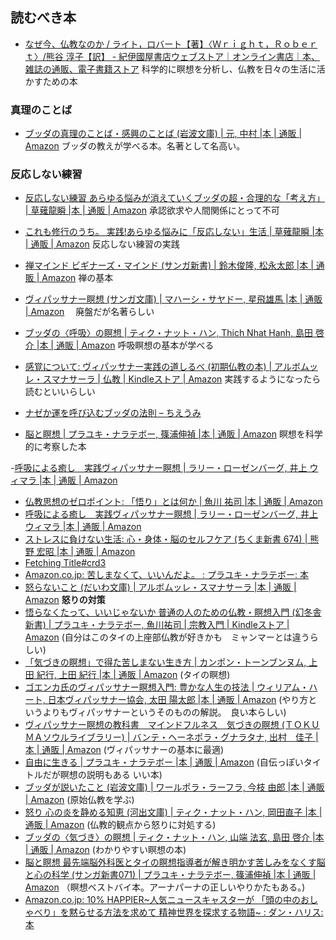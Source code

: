 ## 読むべき本
- [なぜ今、仏教なのか / ライト，ロバート【著】〈Ｗｒｉｇｈｔ，Ｒｏｂｅｒｔ〉/熊谷 淳子【訳】 - 紀伊國屋書店ウェブストア｜オンライン書店｜本、雑誌の通販、電子書籍ストア](https://www.kinokuniya.co.jp/f/dsg-01-9784152097866)
科学的に瞑想を分析し、仏教を日々の生活に活かすための本
### 真理のことば
- [ブッダの真理のことば・感興のことば (岩波文庫) | 元, 中村 |本 | 通販 | Amazon](https://www.amazon.co.jp/%E3%83%96%E3%83%83%E3%83%80%E3%81%AE%E7%9C%9F%E7%90%86%E3%81%AE%E3%81%93%E3%81%A8%E3%81%B0%E3%83%BB%E6%84%9F%E8%88%88%E3%81%AE%E3%81%93%E3%81%A8%E3%81%B0-%E5%B2%A9%E6%B3%A2%E6%96%87%E5%BA%AB-%E4%B8%AD%E6%9D%91-%E5%85%83/dp/4003330218)
ブッダの教えが学べる本。名著として名高い。
### 反応しない練習
- [反応しない練習 あらゆる悩みが消えていくブッダの超・合理的な「考え方」 | 草薙龍瞬 |本 | 通販 | Amazon](https://www.amazon.co.jp/o/ASIN/4041030404/toyokeizaia-22/)
承認欲求や人間関係にとって不可
- [これも修行のうち。 実践!あらゆる悩みに「反応しない」生活 | 草薙龍瞬 |本 | 通販 | Amazon](https://www.amazon.co.jp/o/ASIN/4046015381/toyokeizaia-22)
反応しない練習の実践

- [禅マインド ビギナーズ・マインド (サンガ新書) | 鈴木俊隆, 松永太郎 |本 | 通販 | Amazon](https://www.amazon.co.jp/%E7%A6%85%E3%83%9E%E3%82%A4%E3%83%B3%E3%83%89-%E3%83%93%E3%82%AE%E3%83%8A%E3%83%BC%E3%82%BA%E3%83%BB%E3%83%9E%E3%82%A4%E3%83%B3%E3%83%89-%E3%82%B5%E3%83%B3%E3%82%AC%E6%96%B0%E6%9B%B8-%E9%88%B4%E6%9C%A8%E4%BF%8A%E9%9A%86/dp/4905425166?__mk_ja_JP=%E3%82%AB%E3%82%BF%E3%82%AB%E3%83%8A&crid=2S8F3CPB1PQPQ&keywords=%E3%83%93%E3%82%AE%E3%83%8A%E3%83%BC%E3%82%BA%E3%83%9E%E3%82%A4%E3%83%B3%E3%83%89&qid=1645686254&sprefix=%E3%83%93%E3%82%AE%E3%83%8A%E3%83%BC%E3%82%BA%E3%83%9E%E3%82%A4%E3%83%B3%E3%83%89%2Caps%2C333&sr=8-1&linkCode=li3&tag=mogishin-22&linkId=43535e0738d44fd3619e279ea28a8b6a&language=ja_JP&ref_=as_li_ss_il)
	禅の基本
- [ヴィパッサナー瞑想 (サンガ文庫) | マハーシ・サヤドー, 星飛雄馬 |本 | 通販 | Amazon](https://www.amazon.co.jp/%E3%83%B4%E3%82%A3%E3%83%91%E3%83%83%E3%82%B5%E3%83%8A%E3%83%BC%E7%9E%91%E6%83%B3-%E3%82%B5%E3%83%B3%E3%82%AC%E6%96%87%E5%BA%AB-%E3%83%9E%E3%83%8F%E3%83%BC%E3%82%B7%E3%83%BB%E3%82%B5%E3%83%A4%E3%83%89%E3%83%BC/dp/4865640770)
　廃盤だが名著らしい
- [ブッダの〈呼吸〉の瞑想 | ティク・ナット・ハン, Thich Nhat Hanh, 島田 啓介 |本 | 通販 | Amazon](https://www.amazon.co.jp/%E3%83%96%E3%83%83%E3%83%80%E3%81%AE%E3%80%88%E5%91%BC%E5%90%B8%E3%80%89%E3%81%AE%E7%9E%91%E6%83%B3-%E3%83%86%E3%82%A3%E3%82%AF%E3%83%BB%E3%83%8A%E3%83%83%E3%83%88%E3%83%BB%E3%83%8F%E3%83%B3/dp/4787712829)
 呼吸瞑想の基本が学べる
- [感覚について: ヴィパッサナー実践の道しるべ (初期仏教の本) | アルボムッレ・スマナサーラ | 仏教 | Kindleストア | Amazon](https://www.amazon.co.jp/%E6%84%9F%E8%A6%9A%E3%81%AB%E3%81%A4%E3%81%84%E3%81%A6-%E3%83%B4%E3%82%A3%E3%83%91%E3%83%83%E3%82%B5%E3%83%8A%E3%83%BC%E5%AE%9F%E8%B7%B5%E3%81%AE%E9%81%93%E3%81%97%E3%82%8B%E3%81%B9-%E5%88%9D%E6%9C%9F%E4%BB%8F%E6%95%99%E3%81%AE%E6%9C%AC-%E3%82%A2%E3%83%AB%E3%83%9C%E3%83%A0%E3%83%83%E3%83%AC%E3%83%BB%E3%82%B9%E3%83%9E%E3%83%8A%E3%82%B5%E3%83%BC%E3%83%A9-ebook/dp/B013GS0FKC?__mk_ja_JP=%E3%82%AB%E3%82%BF%E3%82%AB%E3%83%8A&crid=2FGT2BAD23770&keywords=%E3%83%B4%E3%82%A3%E3%83%91%E3%83%83%E3%82%B5%E3%83%8A%E3%83%BC%E7%9E%91%E6%83%B3&qid=1645685640&s=digital-text&sprefix=%E3%82%94%E3%81%83%2Cdigital-text%2C515&sr=1-3&linkCode=li3&tag=mogishin-22&linkId=e63452e42fd07cbf05e7730ea0c6be14&language=ja_JP&ref_=as_li_ss_il)
実践するようになったら読むといいらしい
- [ナゼか運を呼び込むブッダの法則 – ちえうみ](https://chieumi.com/products/ks0086)

- [脳と瞑想 | プラユキ・ナラテボー, 篠浦伸禎 |本 | 通販 | Amazon](https://www.amazon.co.jp/exec/obidos/ASIN/4905425514/ref=nosim?tag=maftracking142669-22&linkCode=ure&creative=6339)
瞑想を科学的に考察した本

-[呼吸による癒し　実践ヴィパッサナー瞑想 | ラリー・ローゼンバーグ, 井上 ウィマラ |本 | 通販 | Amazon](https://www.amazon.co.jp/exec/obidos/ASIN/4393364066/ref=nosim?tag=maftracking142669-22&linkCode=ure&creative=6339)
- [仏教思想のゼロポイント: 「悟り」とは何か | 魚川 祐司 |本 | 通販 | Amazon](https://www.amazon.co.jp/exec/obidos/ASIN/4103391715/ref=nosim?tag=maftracking142669-22&linkCode=ure&creative=6339)
- [呼吸による癒し　実践ヴィパッサナー瞑想 | ラリー・ローゼンバーグ, 井上 ウィマラ |本 | 通販 | Amazon](https://www.amazon.co.jp/exec/obidos/ASIN/4393364066/ref=nosim?tag=maftracking142669-22&linkCode=ure&creative=6339)
- [ストレスに負けない生活: 心・身体・脳のセルフケア (ちくま新書 674) | 熊野 宏昭 |本 | 通販 | Amazon](https://www.amazon.co.jp/exec/obidos/ASIN/4480063765/ref=nosim?tag=maftracking142669-22&linkCode=ure&creative=6339)
- [Fetching Title#crd3](https://www.amazon.co.jp/%E7%84%A1%EF%BC%88%E6%9C%80%E9%AB%98%E3%81%AE%E7%8A%B6%E6%85%8B%EF%BC%89-%E9%88%B4%E6%9C%A8%E7%A5%90-ebook/dp/B099DDJSL9?keywords=%E7%84%A1%EF%BC%88%E6%9C%80%E9%AB%98%E3%81%AE%E7%8A%B6%E6%85%8B%EF%BC%89&qid=1660353860&sr=8-1&linkCode=sl1&tag=yuchrszk-22&linkId=491025b34c1ec2e9386bd1e0acd3e540&language=ja_JP&ref_=as_li_ss_tl)
- [Amazon.co.jp: 苦しまなくて、いいんだよ。 : プラユキ・ナラテボー: 本](https://www.amazon.co.jp/%E8%8B%A6%E3%81%97%E3%81%BE%E3%81%AA%E3%81%8F%E3%81%A6%E3%80%81%E3%81%84%E3%81%84%E3%82%93%E3%81%A0%E3%82%88%E3%80%82-%E3%83%97%E3%83%A9%E3%83%A6%E3%82%AD%E3%83%BB%E3%83%8A%E3%83%A9%E3%83%86%E3%83%9C%E3%83%BC/dp/4569796281)
- [怒らないこと (だいわ文庫) | アルボムッレ・スマナサーラ |本 | 通販 | Amazon](https://www.amazon.co.jp/%E6%80%92%E3%82%89%E3%81%AA%E3%81%84%E3%81%93%E3%81%A8-%E3%81%A0%E3%81%84%E3%82%8F%E6%96%87%E5%BA%AB-B-176-5-%E3%82%A2%E3%83%AB%E3%83%9C%E3%83%A0%E3%83%83%E3%83%AC%E3%83%BB%E3%82%B9%E3%83%9E%E3%83%8A%E3%82%B5%E3%83%BC%E3%83%A9/dp/4479308725)
**怒りの対策**
- [悟らなくたって、いいじゃないか 普通の人のための仏教・瞑想入門 (幻冬舎新書) | プラユキ・ナラテボー, 魚川祐司 | 宗教入門 | Kindleストア | Amazon](https://www.amazon.co.jp/gp/product/B01M2WVZF5/ref=as_li_tl?ie=UTF8&tag=courrier_pc-22&camp=247&creative=1211&linkCode=as2&creativeASIN=B01M2WVZF5&linkId=5434571b80bf04dfdc9811d9a1b4855c)
(自分はこのタイの上座部仏教が好きかも　ミャンマーとは違うらしい)
- [「気づきの瞑想」で得た苦しまない生き方 | カンポン・トーンブンヌム, 上田 紀行, 上田 紀行 |本 | 通販 | Amazon](https://www.amazon.co.jp/%E3%80%8C%E6%B0%97%E3%81%A5%E3%81%8D%E3%81%AE%E7%9E%91%E6%83%B3%E3%80%8D%E3%81%A7%E5%BE%97%E3%81%9F%E8%8B%A6%E3%81%97%E3%81%BE%E3%81%AA%E3%81%84%E7%94%9F%E3%81%8D%E6%96%B9-%E3%82%AB%E3%83%B3%E3%83%9D%E3%83%B3%E3%83%BB%E3%83%88%E3%83%BC%E3%83%B3%E3%83%96%E3%83%B3%E3%83%8C%E3%83%A0/dp/4333023041)
(タイの瞑想)
- [ゴエンカ氏のヴィパッサナー瞑想入門: 豊かな人生の技法 | ウィリアム・ハート, 日本ヴィパッサナー協会, 太田 陽太郎 |本 | 通販 | Amazon](https://www.amazon.co.jp/%E3%82%B4%E3%82%A8%E3%83%B3%E3%82%AB%E6%B0%8F%E3%81%AE%E3%83%B4%E3%82%A3%E3%83%91%E3%83%83%E3%82%B5%E3%83%8A%E3%83%BC%E7%9E%91%E6%83%B3%E5%85%A5%E9%96%80%E2%80%95%E8%B1%8A%E3%81%8B%E3%81%AA%E4%BA%BA%E7%94%9F%E3%81%AE%E6%8A%80%E6%B3%95-%E3%82%A6%E3%82%A3%E3%83%AA%E3%82%A2%E3%83%A0%E3%83%BB%E3%83%8F%E3%83%BC%E3%83%88/dp/439313284X)
(やり方というよりもヴィパッサナーというそのものの解説。　良い本らしい)
- [ヴィパッサナー瞑想の教科書　マインドフルネス　気づきの瞑想 (ＴＯＫＵＭＡソウルライブラリー) | バンテ・ヘーネポラ・グナラタナ, 出村　佳子 |本 | 通販 | Amazon](https://www.amazon.co.jp/%E3%83%B4%E3%82%A3%E3%83%91%E3%83%83%E3%82%B5%E3%83%8A%E3%83%BC%E7%9E%91%E6%83%B3%E3%81%AE%E6%95%99%E7%A7%91%E6%9B%B8-%E3%83%9E%E3%82%A4%E3%83%B3%E3%83%89%E3%83%95%E3%83%AB%E3%83%8D%E3%82%B9-%E6%B0%97%E3%81%A5%E3%81%8D%E3%81%AE%E7%9E%91%E6%83%B3-%EF%BC%B4%EF%BC%AF%EF%BC%AB%EF%BC%B5%EF%BC%AD%EF%BC%A1%E3%82%BD%E3%82%A6%E3%83%AB%E3%83%A9%E3%82%A4%E3%83%96%E3%83%A9%E3%83%AA%E3%83%BC-%E3%83%90%E3%83%B3%E3%83%86%E3%83%BB%E3%83%98%E3%83%BC%E3%83%8D%E3%83%9D%E3%83%A9%E3%83%BB%E3%82%B0%E3%83%8A%E3%83%A9%E3%82%BF%E3%83%8A/dp/4198656398/ref=sr_1_1?__mk_ja_JP=%E3%82%AB%E3%82%BF%E3%82%AB%E3%83%8A&crid=2WPZZWRWPRX3Y&dib=eyJ2IjoiMSJ9.R9gbXq9Rk98crtlyaV_YK60aOvKiuMgwm46e5uI3a41JsP_X6RoEmaroaZnFf8TR8xC_pyNYxa1nOSQm3ws5NgUMGCwIJFpNyglR6uRBSluCGewnf8aL1OKKcqnmVPJ1Vl-j0TvoN5jX4_bcnavLz8u1QlIGvdF7h6Yej4twOjtXgRPC1-i3uvScIozuUOfZpF6TNUgi3SEkGTY7Alo0tYL-ir0g9Bmvr19sNBdNRo0.apZyYbHx76OC0NqqVdQV8dg9ewi3G0vqkWCGpK3XZ9U&dib_tag=se&keywords=%E3%83%B4%E3%82%A3%E3%83%91%E3%83%83%E3%82%B5%E3%83%8A%E3%83%BC&qid=1717341824&s=books&sprefix=%E3%83%B4%E3%82%A3%E3%83%91%E3%83%83%E3%82%B5%E3%83%8A%E3%83%BC%2Cstripbooks%2C238&sr=1-1)
(ヴィパッサナーの基本に最適)
- [自由に生きる | プラユキ・ナラテボー |本 | 通販 | Amazon](https://www.amazon.co.jp/%E8%87%AA%E7%94%B1%E3%81%AB%E7%94%9F%E3%81%8D%E3%82%8B-%E3%83%97%E3%83%A9%E3%83%A6%E3%82%AD%E3%83%BB%E3%83%8A%E3%83%A9%E3%83%86%E3%83%9C%E3%83%BC/dp/486564041X)
(自伝っぽいタイトルだが瞑想の説明もある いい本)
- [ブッダが説いたこと (岩波文庫) | ワールポラ・ラーフラ, 今枝 由郎 |本 | 通販 | Amazon](https://www.amazon.co.jp/%E3%83%96%E3%83%83%E3%83%80%E3%81%8C%E8%AA%AC%E3%81%84%E3%81%9F%E3%81%93%E3%81%A8-%E5%B2%A9%E6%B3%A2%E6%96%87%E5%BA%AB-%E3%83%AF%E3%83%BC%E3%83%AB%E3%83%9D%E3%83%A9%E3%83%BB%E3%83%A9%E3%83%BC%E3%83%95%E3%83%A9/dp/4003334310)
(原始仏教を学ぶ)
- [怒り 心の炎を静める知恵 (河出文庫) | ティク・ナット・ハン, 岡田直子 |本 | 通販 | Amazon](https://www.amazon.co.jp/%E6%80%92%E3%82%8A-%E5%BF%83%E3%81%AE%E7%82%8E%E3%82%92%E9%9D%99%E3%82%81%E3%82%8B%E7%9F%A5%E6%81%B5-%E6%B2%B3%E5%87%BA%E6%96%87%E5%BA%AB-%E3%83%86%E3%82%A3%E3%82%AF%E3%83%BB%E3%83%8A%E3%83%83%E3%83%88%E3%83%BB%E3%83%8F%E3%83%B3/dp/4309467466/ref=sr_1_5?dib=eyJ2IjoiMSJ9.Rqm3CzQNQcO0MA2ZL1MmZj8CpAetrSnW0LKUaF2a0_WV6560IiwjY_70ji4sCZ-I5dQHCUNSgAgq6dRQSJVGAFmBqgjgIkrhQqotZ8y4FXcTZ63hZBoI8cXdT7rhH9Cs_xgf13HOjki6IG4UhpT9g-ugkuRn1MtlcVL0UZontskLe5bt4f0rcPAfF0P6ZSADYZL9o2au4gxF7b0u8NPQ_5-iPy5qs5ldgtbWxbF7uUM.iF-nXLKDAZFo8-4ZLG_MA0sqMcSbYz8jY5FTwvJX4oA&dib_tag=se&qid=1717579424&refinements=p_27%3A%E3%83%86%E3%82%A3%E3%82%AF%E3%83%BB%E3%83%8A%E3%83%83%E3%83%88%E3%83%BB%E3%83%8F%E3%83%B3&s=books&sr=1-5)
(仏教的観点から怒りに対処する)
- [ブッダの〈気づき〉の瞑想 | ティク・ナット・ハン, 山端 法玄, 島田 啓介 |本 | 通販 | Amazon](https://www.amazon.co.jp/%E3%83%96%E3%83%83%E3%83%80%E3%81%AE%E3%80%88%E6%B0%97%E3%81%A5%E3%81%8D%E3%80%89%E3%81%AE%E7%9E%91%E6%83%B3-%E3%83%86%E3%82%A3%E3%82%AF%E3%83%BB%E3%83%8A%E3%83%83%E3%83%88%E3%83%BB%E3%83%8F%E3%83%B3/dp/4787711865/ref=sr_1_4?dib=eyJ2IjoiMSJ9.Rqm3CzQNQcO0MA2ZL1MmZj8CpAetrSnW0LKUaF2a0_WV6560IiwjY_70ji4sCZ-I5dQHCUNSgAgq6dRQSJVGAFmBqgjgIkrhQqotZ8y4FXcTZ63hZBoI8cXdT7rhH9Cs_xgf13HOjki6IG4UhpT9g-ugkuRn1MtlcVL0UZontskLe5bt4f0rcPAfF0P6ZSADYZL9o2au4gxF7b0u8NPQ_5-iPy5qs5ldgtbWxbF7uUM.iF-nXLKDAZFo8-4ZLG_MA0sqMcSbYz8jY5FTwvJX4oA&dib_tag=se&qid=1717579424&refinements=p_27%3A%E3%83%86%E3%82%A3%E3%82%AF%E3%83%BB%E3%83%8A%E3%83%83%E3%83%88%E3%83%BB%E3%83%8F%E3%83%B3&s=books&sr=1-4)
(わかりやすい瞑想の本)
- [脳と瞑想 最先端脳外科医とタイの瞑想指導者が解き明かす苦しみをなくす脳と心の科学 (サンガ新書071) | プラユキ・ナラテボー, 篠浦伸禎 |本 | 通販 | Amazon](https://www.amazon.co.jp/dp/4865640673?tag=maftracking333505-22&linkCode=ure&creative=6339)
（瞑想ベストバイ本。アーナパーナの正しいやりかたもある。)
- [Amazon.co.jp: 10% HAPPIER\~人気ニュースキャスターが 「頭の中のおしゃべり」を黙らせる方法を求めて 精神世界を探求する物語\~ : ダン・ハリス: 本](https://www.amazon.co.jp/exec/obidos/ASIN/447979476X/ref=nosim?tag=maftracking142669-22&linkCode=ure&creative=6339)